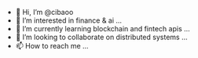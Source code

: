 - 👋 Hi, I’m @cibaoo
- 👀 I’m interested in finance & ai ...
- 🌱 I’m currently learning blockchain and fintech apis ...
- 💞️ I’m looking to collaborate on distributed systems ...
- 📫 How to reach me ...

<!---
cibaoo/cibaoo is a ✨ special ✨ repository because its `README.md` (this file) appears on your GitHub profile.
You can click the Preview link to take a look at your changes.
--->
